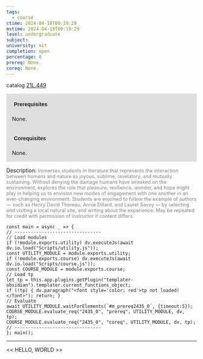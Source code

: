 ```yaml
---
tags:
  - course
ctime: 2024-04-18T00:19:29
mstime: 2024-04-18T00:19:29
level: undergraduate
subject: 
university: mit
completion: open
percentage: 0
prereq: None.
coreq: None.
---
```


catalog [21L.449](http://student.mit.edu/catalog/m21La.html#21L.449)

<span style="display: block; padding: 15px; background-color: rgb(100, 100, 100, 0.2);"><font id="m_prereq2435_0" style="display: block; font-family: Arial, sans-serif; font-weight: bold; padding: 5px">Prerequisites</font><br><span id="prereq2435_0">None.</span></span>
<span style="display: block; padding: 15px; background-color: rgb(100, 100, 100, 0.2);"><font id="m_coreq2435_0" style="display: block; font-family: Arial, sans-serif; font-weight: bold; padding: 5px">Corequisites</font><br><span id="coreq2435_0">None.</span></span>

<font style="">Description:</font>
<font style="color: grey; font-size: 0.8rem;">Immerses students in literature that represents the interaction between humans and nature as joyous, sublime, revelatory, and mutually sustaining. Without denying the damage humans have wreaked on the environment, explores the role that pleasure, resilience, wonder, and hope might play in helping us to envision new modes of engagement with one another in an ever-changing environment. Students are enjoined to follow the example of authors — such as Henry David Thoreau, Annie Dillard, and Lauret Savoy — by selecting and visiting a local natural site, and writing about the experience. May be repeated for credit with permission of instructor if content differs.</font>

```dataviewjs
const main = async _ => {
// --------------------------------
// Load modules
if (!module.exports.utility) dv.executeJs(await dv.io.load("Scripts/utility.js"));
const UTILITY_MODULE = module.exports.utility;
if (!module.exports.course) dv.executeJs(await dv.io.load("Scripts/course.js"));
const COURSE_MODULE = module.exports.course;
// Load tp
let tp = this.app.plugins.getPlugin("templater-obsidian").templater.current_functions_object;
if (!tp) { dv.paragraph("<font style='color: red'>tp not loaded!</font>"); return; }
// Evaluate
await UTILITY_MODULE.waitForElements(`#m_prereq2435_0`, {timeout:5});
COURSE_MODULE.evaluate_req("2435_0", "prereq", UTILITY_MODULE, dv, tp);
COURSE_MODULE.evaluate_req("2435_0", "coreq", UTILITY_MODULE, dv, tp);
// --------------------------------
}; main();
```

---

<< HELLO, WORLD >>
